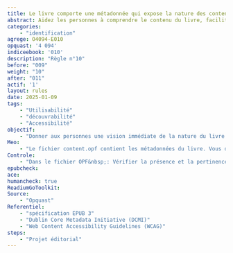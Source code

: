 ```yaml
---
title: Le livre comporte une métadonnée qui expose la nature des contenus 
abstract: Aidez les personnes à comprendre le contenu du livre, facilitez-leur la recherche et la découverte, améliorez l'accessibilité et la gestion des bibliothèques numériques
categories: 
    - "identification"
agrege: O4094-E010
opquast: '4 094'
indiceebook: '010'
description: "Règle n°10"
before: "009"
weight: "10"
after: "011"
actif: '1'
layout: rules
date: 2025-01-09
tags: 
    - "Utilisabilité"
    - "découvrabilité"
    - "Accessibilité"
objectif: 
    - "Donner aux personnes une vision immédiate de la nature du livre et des contenus proposés."
Meo: 
    - "Le fichier content.opf contient les métadonnées du livre. Vous devez ajouter une balise `dc:description` dans la section des métadonnées pour inclure une description."
Controle: 
    - "Dans le fichier OPF&nbsp;: Vérifier la présence et la pertinence de la métadonnée  `dc:description`."
epubcheck: 
ace: 
humancheck: true
ReadiumGoToolkit: 
Source: 
    - "Opquast"
Referentiel: 
    - "spécification EPUB 3"
    - "Dublin Core Metadata Initiative (DCMI)"
    - "Web Content Accessibility Guidelines (WCAG)"
steps: 
    - "Projet éditorial"
---
```

